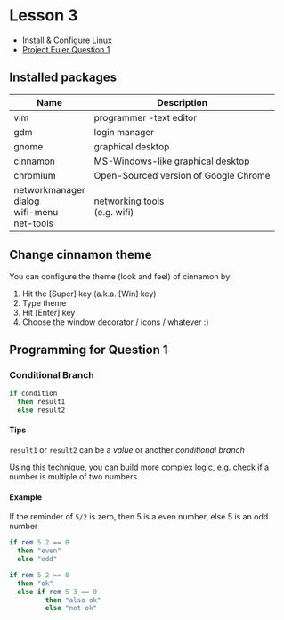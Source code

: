 # Lesson 3
 - Install & Configure Linux
 - [Project Euler Question 1](https://projecteuler.net/problem=1)

## Installed packages
| Name     | Description                           |
|----------|---------------------------------------|
| vim      | programmer -text editor               |
| gdm      | login manager                         |
| gnome    | graphical desktop                     |
| cinnamon | MS-Windows-like graphical desktop     |
| chromium | Open-Sourced version of Google Chrome |
| networkmanager <br> dialog <br> wifi-menu <br> net-tools | networking tools <br> (e.g. wifi) |

## Change cinnamon theme
You can configure the theme (look and feel) of cinnamon by:
1. Hit the [Super] key (a.k.a. [Win] key)
2. Type theme
3. Hit [Enter] key
4. Choose the window decorator / icons / whatever :)

## Programming for Question 1

### Conditional Branch
```haskell
if condition
  then result1
  else result2
```
#### Tips
`result1` or `result2` can be a _value_ or another _conditional branch_

Using this technique, you can build more complex logic,
e.g. check if a number is multiple of two numbers.

#### Example
If the reminder of `5/2` is zero, then 5 is a even number, else 5 is an odd number
```haskell
if rem 5 2 == 0
  then "even"
  else "odd"
```
```haskell
if rem 5 2 == 0
  then "ok"
  else if rem 5 3 == 0
         then "also ok"
         else "not ok"
```